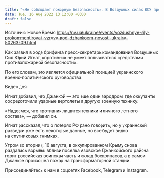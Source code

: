 ```yaml
---
title: "«Не соблюдают пожарную безопасность». В Воздушных силах ВСУ прокомментировали взрывы под Джанкоем"
date: Tue, 16 Aug 2022 13:12:00 +0300
draft: false
---
```

Источник: Новое Время https://nv.ua/ukraine/events/vozdushnye-sily-prokommentirovali-vzryvy-pod-dzhankoem-novosti-ukrainy-50263509.html


 Как заявил в ходе брифинга пресс-секретарь командования Воздушных Сил Юрий Игнат, «противник не умеет пользоваться средствами противопожарной безопасности».

По его словам, это является официальной позицией украинского военно-политического руководства.

 Видео дня   

Игнат добавил, что Джанкой — это еще один аэродром, где оккупанты сосредоточили ударные вертолеты и другую военную технику.

«Надеемся, что противник лишится техники и личного летного состава», — добавил он.

Игнат рассказал, что о потерях РФ рано говорить, но у украинской разведки уже есть некоторые данные, но все будет видно на спутниковых снимках.

Утром во вторник, 16 августа, в оккупированном Крыму снова раздались взрывы: вблизи поселка Азовское Джанкойского района горит российская воинская часть и склад боеприпасов, а в самом Джанкое произошел пожар на трансформаторной станции.

Присоединяйтесь к нам в соцсетях Facebook, Telegram и Instagram.
